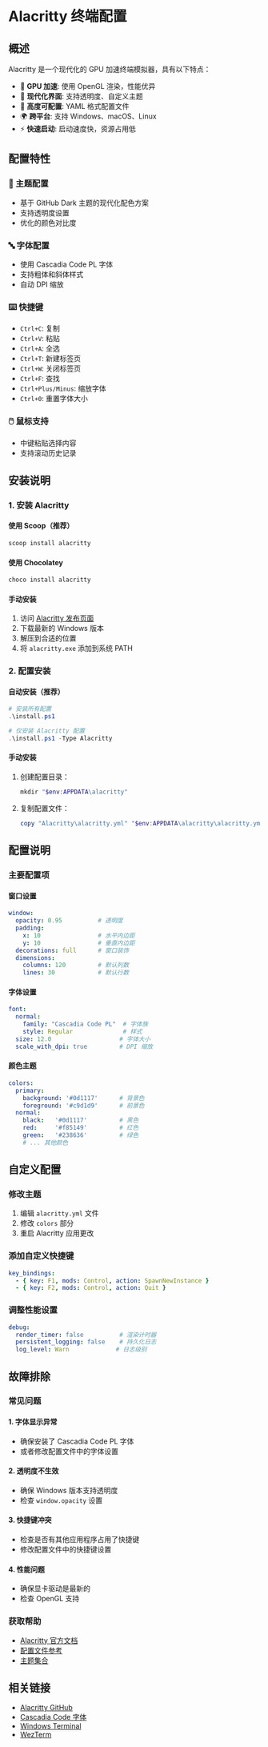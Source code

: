 # Alacritty 终端配置

## 概述

Alacritty 是一个现代化的 GPU 加速终端模拟器，具有以下特点：

- 🚀 **GPU 加速**: 使用 OpenGL 渲染，性能优异
- 🎨 **现代化界面**: 支持透明度、自定义主题
- 🔧 **高度可配置**: YAML 格式配置文件
- 🌍 **跨平台**: 支持 Windows、macOS、Linux
- ⚡ **快速启动**: 启动速度快，资源占用低

## 配置特性

### 🎨 主题配置
- 基于 GitHub Dark 主题的现代化配色方案
- 支持透明度设置
- 优化的颜色对比度

### 🔤 字体配置
- 使用 Cascadia Code PL 字体
- 支持粗体和斜体样式
- 自动 DPI 缩放

### ⌨️ 快捷键
- `Ctrl+C`: 复制
- `Ctrl+V`: 粘贴
- `Ctrl+A`: 全选
- `Ctrl+T`: 新建标签页
- `Ctrl+W`: 关闭标签页
- `Ctrl+F`: 查找
- `Ctrl+Plus/Minus`: 缩放字体
- `Ctrl+0`: 重置字体大小

### 🖱️ 鼠标支持
- 中键粘贴选择内容
- 支持滚动历史记录

## 安装说明

### 1. 安装 Alacritty

#### 使用 Scoop（推荐）
```powershell
scoop install alacritty
```

#### 使用 Chocolatey
```powershell
choco install alacritty
```

#### 手动安装
1. 访问 [Alacritty 发布页面](https://github.com/alacritty/alacritty/releases)
2. 下载最新的 Windows 版本
3. 解压到合适的位置
4. 将 `alacritty.exe` 添加到系统 PATH

### 2. 配置安装

#### 自动安装（推荐）
```powershell
# 安装所有配置
.\install.ps1

# 仅安装 Alacritty 配置
.\install.ps1 -Type Alacritty
```

#### 手动安装
1. 创建配置目录：
   ```powershell
   mkdir "$env:APPDATA\alacritty"
   ```

2. 复制配置文件：
   ```powershell
   copy "Alacritty\alacritty.yml" "$env:APPDATA\alacritty\alacritty.yml"
   ```

## 配置说明

### 主要配置项

#### 窗口设置
```yaml
window:
  opacity: 0.95          # 透明度
  padding:
    x: 10                # 水平内边距
    y: 10                # 垂直内边距
  decorations: full      # 窗口装饰
  dimensions:
    columns: 120         # 默认列数
    lines: 30            # 默认行数
```

#### 字体设置
```yaml
font:
  normal:
    family: "Cascadia Code PL"  # 字体族
    style: Regular              # 样式
  size: 12.0                   # 字体大小
  scale_with_dpi: true         # DPI 缩放
```

#### 颜色主题
```yaml
colors:
  primary:
    background: '#0d1117'      # 背景色
    foreground: '#c9d1d9'      # 前景色
  normal:
    black:   '#0d1117'         # 黑色
    red:     '#f85149'         # 红色
    green:   '#238636'         # 绿色
    # ... 其他颜色
```

## 自定义配置

### 修改主题
1. 编辑 `alacritty.yml` 文件
2. 修改 `colors` 部分
3. 重启 Alacritty 应用更改

### 添加自定义快捷键
```yaml
key_bindings:
  - { key: F1, mods: Control, action: SpawnNewInstance }
  - { key: F2, mods: Control, action: Quit }
```

### 调整性能设置
```yaml
debug:
  render_timer: false          # 渲染计时器
  persistent_logging: false    # 持久化日志
  log_level: Warn             # 日志级别
```

## 故障排除

### 常见问题

#### 1. 字体显示异常
- 确保安装了 Cascadia Code PL 字体
- 或者修改配置文件中的字体设置

#### 2. 透明度不生效
- 确保 Windows 版本支持透明度
- 检查 `window.opacity` 设置

#### 3. 快捷键冲突
- 检查是否有其他应用程序占用了快捷键
- 修改配置文件中的快捷键设置

#### 4. 性能问题
- 确保显卡驱动是最新的
- 检查 OpenGL 支持

### 获取帮助

- [Alacritty 官方文档](https://github.com/alacritty/alacritty)
- [配置文件参考](https://github.com/alacritty/alacritty/blob/master/alacritty.yml)
- [主题集合](https://github.com/alacritty/alacritty-theme)

## 相关链接

- [Alacritty GitHub](https://github.com/alacritty/alacritty)
- [Cascadia Code 字体](https://github.com/microsoft/cascadia-code)
- [Windows Terminal](https://github.com/microsoft/terminal)
- [WezTerm](https://github.com/wez/wezterm)
